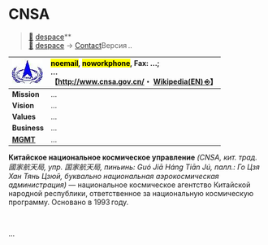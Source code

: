 # CNSA
> [🚀](../../index/index.md) [despace](../index.md)**  
>  [🚀](../../index/index.md) [despace](../index.md) → [Contact](../contact.md)Версия ..

|[![](../f/contact/c/cnsa_logo1_thumb.webp)](../f/contact/c/cnsa_logo1.png)|<mark>noemail</mark>, <mark>noworkphone</mark>, Fax: …;<br> *…*<br> 【<http://www.cnsa.gov.cn/>・ [Wikipedia(EN) ⎆](https://en.wikipedia.org/wiki/China_National_Space_Administration)】|
|:--|:--|
|**Mission**|…|
|**Vision**|…|
|**Values**|…|
|**Business**|…|
|**[MGMT](../mgmt.md)**|…|

**Китайское национальное космическое управление** *(CNSA, кит. трад. 國家航天局, упр. 国家航天局, пиньинь: Guó Jiā Háng Tiān Jú, палл.: Го Цзя Хан Тянь Цзюй, буквально национальная аэрокосмическая администрация)* — национальное космическое агентство Китайской народной республики, ответственное за национальную космическую программу. Основано в 1993 году.

<p style="page-break-after:always"> </p>

…
